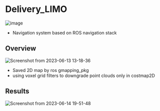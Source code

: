 # Delivery_LIMO
![image](https://github.com/kimkihyun97/Delivery_LIMO/assets/122510616/2b17f672-d7fa-4931-af15-01de36912e85)

- Navigation system based on ROS navigation stack


## Overview
![Screenshot from 2023-06-13 13-18-36](https://github.com/kimkihyun97/Delivery_LIMO/assets/122510616/02f6ba3a-af4f-4461-9758-33a03dc8187a)

- Saved 2D map by ros gmapping_pkg
- using voxel grid filters to downgrade point clouds only in costmap2D

## Results
![Screenshot from 2023-06-14 19-51-48](https://github.com/kimkihyun97/Delivery_LIMO/assets/122510616/db64d600-253c-4a90-9ceb-aa7edc4e6fb9)

